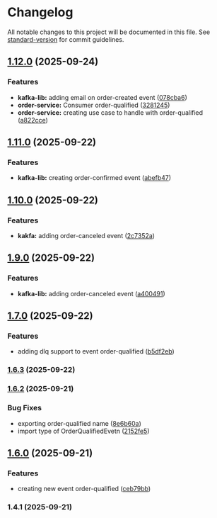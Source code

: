 # Changelog

All notable changes to this project will be documented in this file. See [standard-version](https://github.com/conventional-changelog/standard-version) for commit guidelines.

## [1.12.0](https://github.com/VilasBoas1407/projeto-1-eda-plataforma-e-commerce/compare/v1.11.0...v1.12.0) (2025-09-24)


### Features

* **kafka-lib:** adding email on order-created event ([078cba6](https://github.com/VilasBoas1407/projeto-1-eda-plataforma-e-commerce/commit/078cba64d5132ec8d4690b1a6decd28cab91693c))
* **order-service:** Consumer order-qualified ([3281245](https://github.com/VilasBoas1407/projeto-1-eda-plataforma-e-commerce/commit/328124597444bc79e560f3e8aaf22e4a0ae13fbd))
* **order-service:** creating use case to handle with order-qualified ([a822cce](https://github.com/VilasBoas1407/projeto-1-eda-plataforma-e-commerce/commit/a822cced946992ba42deeefaeefb17037431f9cb))

## [1.11.0](https://github.com/VilasBoas1407/projeto-1-eda-plataforma-e-commerce/compare/v1.10.0...v1.11.0) (2025-09-22)


### Features

* **kafka-lib:** creating order-confirmed event ([abefb47](https://github.com/VilasBoas1407/projeto-1-eda-plataforma-e-commerce/commit/abefb47f49920f1fda6380b928f9ca4a85d0fd9d))

## [1.10.0](https://github.com/VilasBoas1407/projeto-1-eda-plataforma-e-commerce/compare/v1.9.0...v1.10.0) (2025-09-22)


### Features

* **kakfa:** adding order-canceled event ([2c7352a](https://github.com/VilasBoas1407/projeto-1-eda-plataforma-e-commerce/commit/2c7352aadcb44cceaeff98ffac864cc2ccaa78cf))

## [1.9.0](https://github.com/VilasBoas1407/projeto-1-eda-plataforma-e-commerce/compare/v1.8.0...v1.9.0) (2025-09-22)


### Features

* **kafka-lib:** adding order-canceled event ([a400491](https://github.com/VilasBoas1407/projeto-1-eda-plataforma-e-commerce/commit/a40049173017fef19c92857cffe552126b5281f1))


## [1.7.0](https://github.com/VilasBoas1407/projeto-1-eda-plataforma-e-commerce/compare/v1.6.3...v1.7.0) (2025-09-22)

### Features

* adding dlq support to event order-qualified ([b5df2eb](https://github.com/VilasBoas1407/projeto-1-eda-plataforma-e-commerce/commit/b5df2eb18c1c7d0ed3c669a3b80b7cd887903f8e))

### [1.6.3](https://github.com/VilasBoas1407/projeto-1-eda-plataforma-e-commerce/compare/v1.6.2...v1.6.3) (2025-09-22)

### [1.6.2](https://github.com/VilasBoas1407/projeto-1-eda-plataforma-e-commerce/compare/v1.6.0...v1.6.2) (2025-09-21)


### Bug Fixes

* exporting order-qualified name ([8e6b60a](https://github.com/VilasBoas1407/projeto-1-eda-plataforma-e-commerce/commit/8e6b60a5f679907d75d1b4b9532763d6384f8dab))
* import type of OrderQualifiedEvetn ([2152fe5](https://github.com/VilasBoas1407/projeto-1-eda-plataforma-e-commerce/commit/2152fe507b95a3cfbce5d9b2abc5ee8e50154b3b))

## [1.6.0](https://github.com/VilasBoas1407/projeto-1-eda-plataforma-e-commerce/compare/v1.4.1...v1.6.0) (2025-09-21)


### Features

* creating new event order-qualified ([ceb79bb](https://github.com/VilasBoas1407/projeto-1-eda-plataforma-e-commerce/commit/ceb79bb6a64dca2cb9c24f050371c8af4649d969))

### 1.4.1 (2025-09-21)
